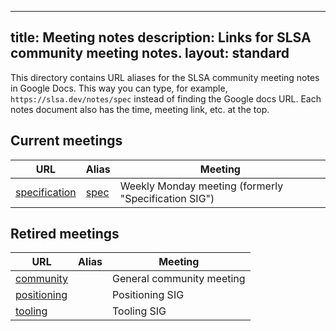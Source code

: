  ---
title: Meeting notes
description: Links for SLSA community meeting notes.
layout: standard
---

This directory contains URL aliases for the SLSA community meeting notes in
Google Docs. This way you can type, for example, `https://slsa.dev/notes/spec`
instead of finding the Google docs URL. Each notes document also has the time,
meeting link, etc. at the top.

## Current meetings

| URL                            | Alias        | Meeting
| ------------------------------ | ------------ | ---------------------------
| [specification](specification) | [spec](spec) | Weekly Monday meeting (formerly "Specification SIG")

## Retired meetings

| URL                            | Alias        | Meeting
| ------------------------------ | ------------ | ---------------------------
| [community](community)         |              | General community meeting
| [positioning](positioning)     |              | Positioning SIG
| [tooling](tooling)             |              | Tooling SIG
